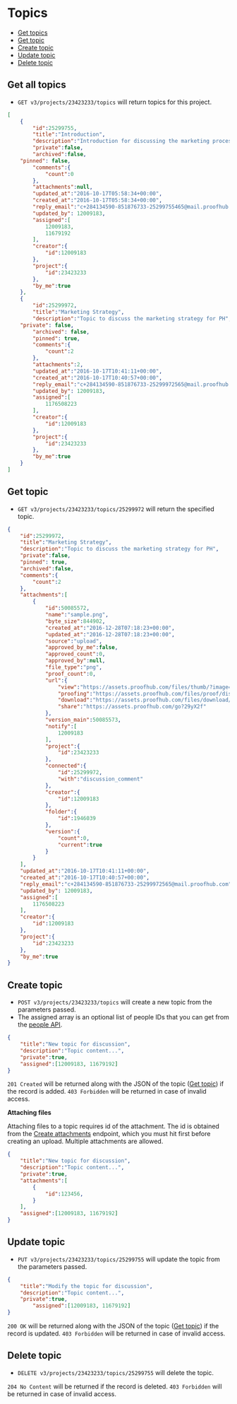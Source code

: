 Topics
====================

* [Get topics](#get-topics)
* [Get topic](#get-topic)
* [Create topic](#create-topic)
* [Update topic](#update-topic)
* [Delete topic](#delete-topic)

Get all topics
----------------

* `GET v3/projects/23423233/topics` will return topics for this project.

```json
[
    {
        "id":25299755,
        "title":"Introduction",
        "description":"Introduction for discussing the marketing process",
        "private":false,
        "archived":false,
	"pinned": false,
        "comments":{
            "count":0
        },
        "attachments":null,
        "updated_at":"2016-10-17T05:58:34+00:00",
        "created_at":"2016-10-17T05:58:34+00:00",
        "reply_email":"c+284134590-851876733-25299755465@mail.proofhub.com",
        "updated_by": 12009183,
        "assigned":[
            12009183,
            11679192
        ],
        "creator":{
            "id":12009183
        },
        "project":{
            "id":23423233
        },
        "by_me":true
    },
    {
        "id":25299972,
        "title":"Marketing Strategy",
        "description":"Topic to discuss the marketing strategy for PH",
	"private": false,
        "archived": false,
        "pinned": true,
        "comments":{
            "count":2
        },
        "attachments":2,
        "updated_at":"2016-10-17T10:41:11+00:00",
        "created_at":"2016-10-17T10:40:57+00:00",
        "reply_email":"c+284134590-851876733-25299972565@mail.proofhub.com",
        "updated_by": 12009183,
        "assigned":[
            1176508223
        ],
        "creator":{
            "id":12009183
        },
        "project":{
            "id":23423233
        },
        "by_me":true
    }
]
```

Get topic
----------------

* `GET v3/projects/23423233/topics/25299972` will return the specified topic.

```json
{
    "id":25299972,
    "title":"Marketing Strategy",
    "description":"Topic to discuss the marketing strategy for PH",
    "private":false,
    "pinned": true,
    "archived":false,
    "comments":{
        "count":2
    },
    "attachments":[
        {
            "id":50085572,
            "name":"sample.png",
            "byte_size":844902,
            "created_at":"2016-12-28T07:18:23+00:00",
            "updated_at":"2016-12-28T07:18:23+00:00",
            "source":"upload",
            "approved_by_me":false,
            "approved_count":0,
            "approved_by":null,
            "file_type":"png",
            "proof_count":0,
            "url":{
                "view":"https://assets.proofhub.com/files/thumb/?image=107184987/857657006/7349029dfd97a1861bdbcc913734aacf1482909503ky/7affbafe96af69db97c8dd0289069e6a/3.png",
                "proofing":"https://assets.proofhub.com/files/proof/display?1/5008557374/857657006/107184987/1482900878/1482909521/",
                "download":"https://assets.proofhub.com/files/download/?107184987/857657006/7349029dfd97a1861bdbcc913734aacf1482909503ky/7affbafe96af69db97c8dd0289069e6a/3.png",
                "share":"https://assets.proofhub.com/go?29yX2f"
            },
            "version_main":50085573,
            "notify":[
                12009183
            ],
            "project":{
                "id":23423233
            },
            "connected":{
                "id":25299972,
                "with":"discussion_comment"
            },
            "creator":{
                "id":12009183
            },
            "folder":{
                "id":1946039
            },
            "version":{
                "count":0,
                "current":true
            }
        }
    ],
    "updated_at":"2016-10-17T10:41:11+00:00",
    "created_at":"2016-10-17T10:40:57+00:00",
    "reply_email":"c+284134590-851876733-25299972565@mail.proofhub.com",
    "updated_by": 12009183,
    "assigned":[
        1176508223
    ],
    "creator":{
        "id":12009183
    },
    "project":{
        "id":23423233
    },
    "by_me":true
}
```
Create topic
----------------

* `POST v3/projects/23423233/topics` will create a new topic from the parameters passed. 
* The assigned array is an optional list of people IDs that you can get from the [people API](https://github.com/ProofHub/api_v3/blob/master/sections/people.md). 

```json
{
	"title":"New topic for discussion",
	"description":"Topic content...",
	"private":true,
	"assigned":[12009183, 11679192]
}
```

`201 Created` will be returned along with the JSON of the topic ([Get topic](#get-topic)) if the record is added. `403 Forbidden` will be returned in case of invalid access.

**Attaching files**

Attaching files to a topic requires id of the attachment. The id is obtained from the [Create attachments](
https://github.com/ProofHub/api_v3/blob/master/sections/attachments.md#create-attachments) endpoint, which you must hit first before creating an upload. Multiple attachments are allowed. 


```json
{
	"title":"New topic for discussion",
	"description":"Topic content...",
	"private":true,
	"attachments":[
		{
			"id":123456,
		}		
	],
	"assigned":[12009183, 11679192]
}
```

Update topic
----------------

* `PUT v3/projects/23423233/topics/25299755` will update the topic from the parameters passed.

```json
{
	"title":"Modify the topic for discussion",
	"description":"Topic content...",
	"private":true,
        "assigned":[12009183, 11679192]
}
```

`200 OK` will be returned along with the JSON of the topic ([Get topic](#get-topic)) if the record is updated. `403 Forbidden` will be returned in case of invalid access.

Delete topic
----------------

* `DELETE v3/projects/23423233/topics/25299755` will delete the topic.

`204 No Content` will be returned if the record is deleted. `403 Forbidden` will be returned in case of invalid access.
